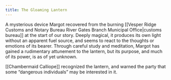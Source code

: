 ```yaml
---
title: The Gloaming Lantern
---
```


A mysterious device Margot recovered from the burning [[Vesper Ridge Customs and Notary Bureau River Gates Branch Municipal Office|customs bureau]] at the start of our story. Deeply magical, it produces its own light without an apparent fuel source, and seems to react to the thoughts or emotions of its bearer. Through careful study and meditation, Margot has gained a rudimentary attunement to the lantern, but its purpose, and much of its power, is as of yet unknown.

[[Chambermaid Calliope]] recognized the lantern, and warned the party that some “dangerous individuals” may be interested in it.